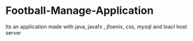 # Football-Manage-Application
Its an application made with java, javafx , jfoenix, css, mysql and loacl host server
